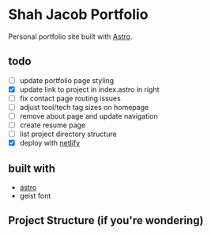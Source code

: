# Shah Jacob Portfolio

Personal portfolio site built with [Astro](https://astro.build).

## todo

- [ ] update portfolio page styling
- [x] update link to project in index.astro in right 
- [ ] fix contact page routing issues
- [ ] adjust tool/tech tag sizes on homepage
- [ ] remove about page and update navigation
- [ ] create resume page
- [ ] list project directory structure
- [x] deploy with [netlify](https://docs.astro.build/en/guides/deploy/netlify/)

## built with

- [astro](https://astro.build)
- geist font

## Project Structure (if you're wondering)
